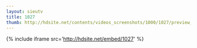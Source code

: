 ```yaml
---
layout: sieutv
title: 1027
thumb: http://hdsite.net/contents/videos_screenshots/1000/1027/preview_360p.mp4.jpg
---
```

{% include iframe src='http://hdsite.net/embed/1027' %}
 
